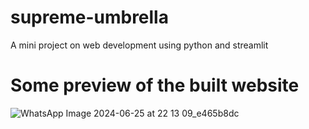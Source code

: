 # supreme-umbrella
A mini project on web development using python and streamlit

# Some preview of the built website

![WhatsApp Image 2024-06-25 at 22 13 09_e465b8dc](https://github.com/XianPearl/supreme-umbrella/assets/101512958/2f513148-29c5-41c2-a3f1-f30d77ec094d)
